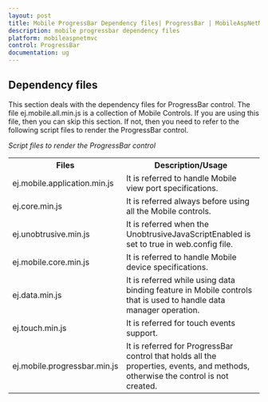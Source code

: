 ```yaml
---
layout: post
title: Mobile ProgressBar Dependency files| ProgressBar | MobileAspNetMVC | Syncfusion
description: mobile progressbar dependency files
platform: mobileaspnetmvc
control: ProgressBar
documentation: ug
---
```


## Dependency files

This section deals with the dependency files for ProgressBar control. The file ej.mobile.all.min.js is a collection of Mobile Controls. If you are using this file, then you can skip this section. If not, then you need to refer to the following script files to render the ProgressBar control.

_Script files to render the ProgressBar control_

<table>
<tr>
<th>
Files</th><th>
Description/Usage</th></tr>
<tr>
<td>
ej.mobile.application.min.js</td><td>
It is referred to handle Mobile view port specifications.</td></tr>
<tr>
<td>
ej.core.min.js</td><td>
It is referred always before using all the Mobile controls.</td></tr>
<tr>
<td>
ej.unobtrusive.min.js</td><td>
It is referred when the UnobtrusiveJavaScriptEnabled is set to true in web.config file.</td></tr>
<tr>
<td>
ej.mobile.core.min.js</td><td>
It is referred to handle Mobile device specifications.</td></tr>
<tr>
<td>
ej.data.min.js</td><td>
It is referred while using data binding feature in Mobile controls that is used to handle data manager operation.</td></tr>
<tr>
<td>
ej.touch.min.js</td><td>
It is referred for touch events support.</td></tr>
<tr>
<td>
ej.mobile.progressbar.min.js</td><td>
It is referred for ProgressBar control that holds all the properties, events, and methods, otherwise the control is not created.</td></tr>
</table>


